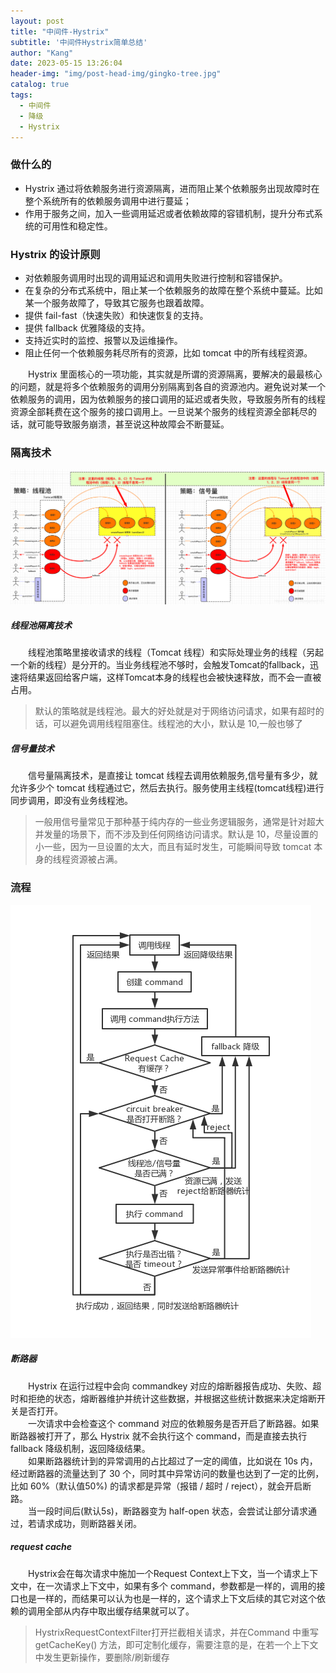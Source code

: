 ```yaml
---
layout: post
title: "中间件-Hystrix"
subtitle: '中间件Hystrix简单总结'
author: "Kang"
date: 2023-05-15 13:26:04
header-img: "img/post-head-img/gingko-tree.jpg"
catalog: true
tags:
  - 中间件
  - 降级
  - Hystrix
---
```

### 做什么的
- Hystrix 通过将依赖服务进行资源隔离，进而阻止某个依赖服务出现故障时在整个系统所有的依赖服务调用中进行蔓延；
- 作用于服务之间，加入一些调用延迟或者依赖故障的容错机制，提升分布式系统的可用性和稳定性。

### Hystrix 的设计原则
- 对依赖服务调用时出现的调用延迟和调用失败进行控制和容错保护。
- 在复杂的分布式系统中，阻止某一个依赖服务的故障在整个系统中蔓延。比如某一个服务故障了，导致其它服务也跟着故障。
- 提供 fail-fast（快速失败）和快速恢复的支持。
- 提供 fallback 优雅降级的支持。
- 支持近实时的监控、报警以及运维操作。
- 阻止任何一个依赖服务耗尽所有的资源，比如 tomcat 中的所有线程资源。

&emsp;&emsp;Hystrix 里面核心的一项功能，其实就是所谓的资源隔离，要解决的最最核心的问题，就是将多个依赖服务的调用分别隔离到各自的资源池内。避免说对某一个依赖服务的调用，因为依赖服务的接口调用的延迟或者失败，导致服务所有的线程资源全部耗费在这个服务的接口调用上。一旦说某个服务的线程资源全部耗尽的话，就可能导致服务崩溃，甚至说这种故障会不断蔓延。  

### 隔离技术
![线程池与信号量示例](https://raw.githubusercontent.com/kangzhihu/images/master/hystrix-semphore-thread-pool.png)

##### 线程池隔离技术
&emsp;&emsp;线程池策略里接收请求的线程（Tomcat 线程）和实际处理业务的线程（另起一个新的线程）是分开的。当业务线程池不够时，会触发Tomcat的fallback，迅速将结果返回给客户端，这样Tomcat本身的线程也会被快速释放，而不会一直被占用。
>默认的策略就是线程池。最大的好处就是对于网络访问请求，如果有超时的话，可以避免调用线程阻塞住。线程池的大小，默认是 10,一般也够了

##### 信号量技术
&emsp;&emsp;信号量隔离技术，是直接让 tomcat 线程去调用依赖服务,信号量有多少，就允许多少个 tomcat 线程通过它，然后去执行。服务使用主线程(tomcat线程)进行同步调用，即没有业务线程池。
>一般用信号量常见于那种基于纯内存的一些业务逻辑服务，通常是针对超大并发量的场景下，而不涉及到任何网络访问请求。默认是 10，尽量设置的小一些，因为一旦设置的太大，而且有延时发生，可能瞬间导致 tomcat 本身的线程资源被占满。

### 流程
![使用示例](https://raw.githubusercontent.com/kangzhihu/images/master/hystrix-process.png)
##### 断路器
&emsp;&emsp;Hystrix 在运行过程中会向 commandkey 对应的熔断器报告成功、失败、超时和拒绝的状态，熔断器维护并统计这些数据，并根据这些统计数据来决定熔断开关是否打开。  
&emsp;&emsp;一次请求中会检查这个 command 对应的依赖服务是否开启了断路器。如果断路器被打开了，那么 Hystrix 就不会执行这个 command，而是直接去执行 fallback 降级机制，返回降级结果。  
&emsp;&emsp;如果断路器统计到的异常调用的占比超过了一定的阈值，比如说在 10s 内，经过断路器的流量达到了 30 个，同时其中异常访问的数量也达到了一定的比例，比如 60%（默认值50%) 的请求都是异常（报错 / 超时 / reject），就会开启断路。  
&emsp;&emsp;当一段时间后(默认5s)，断路器变为 half-open 状态，会尝试让部分请求通过，若请求成功，则断路器关闭。  

##### request cache
&emsp;&emsp;Hystrix会在每次请求中施加一个Request Context上下文，当一个请求上下文中，在一次请求上下文中，如果有多个 command，参数都是一样的，调用的接口也是一样的，而结果可以认为也是一样的，这个请求上下文后续的其它对这个依赖的调用全部从内存中取出缓存结果就可以了。
>HystrixRequestContextFilter打开拦截相关请求，并在Command 中重写 getCacheKey() 方法，即可定制化缓存，需要注意的是，在若一个上下文中发生更新操作，要删除/刷新缓存








